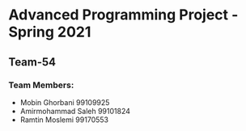 # Advanced Programming Project - Spring 2021
## Team-54

### Team Members:
- Mobin Ghorbani 99109925
- Amirmohammad Saleh 99101824
- Ramtin Moslemi 99170553
